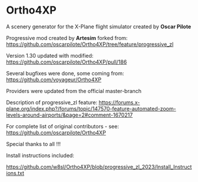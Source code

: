 # Ortho4XP
A scenery generator for the X-Plane flight simulator created by **Oscar Pilote**
 
Progressive mod created by **Artesim** forked from: https://github.com/oscarpilote/Ortho4XP/tree/feature/progressive_zl

Version 1.30 updated with modified: https://github.com/oscarpilote/Ortho4XP/pull/186

Several bugfixes were done, some coming from: https://github.com/voyageur/Ortho4XP

Providers were updated from the official master-branch

Description of progressive_zl feature:
https://forums.x-plane.org/index.php?/forums/topic/147570-feature-automated-zoom-levels-around-airports/&page=2#comment-1670217

For complete list of original contributors - see:
https://github.com/oscarpilote/Ortho4XP 

Special thanks to all !!!

Install instructions included:

https://github.com/w8sl/Ortho4XP/blob/progressive_zl_2023/Install_Instructions.txt
